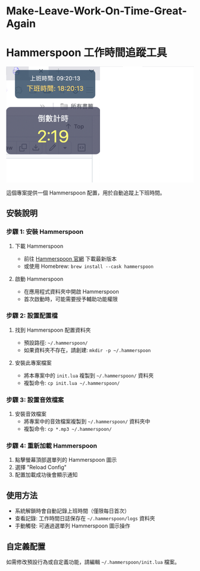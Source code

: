 # Make-Leave-Work-On-Time-Great-Again

# Hammerspoon 工作時間追蹤工具
![Hammerspoon 圖示](images/screenshot.png?v=2)

這個專案提供一個 Hammerspoon 配置，用於自動追蹤上下班時間。

## 安裝說明

### 步驟 1: 安裝 Hammerspoon

1. 下載 Hammerspoon
   - 前往 [Hammerspoon 官網](https://www.hammerspoon.org/) 下載最新版本
   - 或使用 Homebrew: `brew install --cask hammerspoon`

2. 啟動 Hammerspoon
   - 在應用程式資料夾中開啟 Hammerspoon
   - 首次啟動時，可能需要授予輔助功能權限

### 步驟 2: 設置配置檔

1. 找到 Hammerspoon 配置資料夾
   - 預設路徑: `~/.hammerspoon/`
   - 如果資料夾不存在，請創建: `mkdir -p ~/.hammerspoon`

2. 安裝此專案檔案
   - 將本專案中的 `init.lua` 複製到 `~/.hammerspoon/` 資料夾
   - 複製命令: `cp init.lua ~/.hammerspoon/`

### 步驟 3: 設置音效檔案

1. 安裝音效檔案
   - 將專案中的音效檔案複製到 `~/.hammerspoon/` 資料夾中
   - 複製命令: `cp *.mp3 ~/.hammerspoon/`

### 步驟 4: 重新加載 Hammerspoon

1. 點擊螢幕頂部選單列的 Hammerspoon 圖示
2. 選擇 "Reload Config"
3. 配置加載成功後會顯示通知

## 使用方法

- 系統解鎖時會自動記錄上班時間（僅限每日首次）
- 查看記錄: 工作時間日誌保存在 `~/.hammerspoon/logs` 資料夾
- 手動觸發: 可通過選單列 Hammerspoon 圖示操作

## 自定義配置

如需修改預設行為或自定義功能，請編輯 `~/.hammerspoon/init.lua` 檔案。
